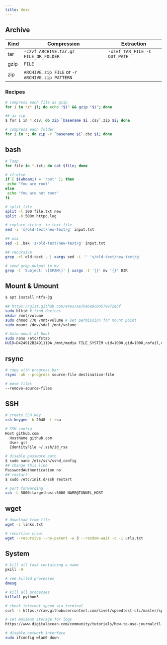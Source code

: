 ```yaml
---
title: Unix
---
```


## Archive

| Kind | Compression                                    | Extraction                   |
| ---- | ---------------------------------------------- | ---------------------------- |
| tar  | `-czvf ARCHIVE.tar.gz FILE_OR_FOLDER`          | `-xzvf TAR_FILE -C OUT_PATH` |
| gzip | `FILE`                                         |                              |
| zip  | `ARCHIVE.zip FILE` or `-r ARCHIVE.zip PATTERN` |                              |

### Recipes

```bash
# compress each file as gzip
for i in */*.jl; do echo "$i" && gzip "$i"; done

## as zip
$ for i in *.csv; do zip `basename $i .csv`.zip $i; done

# compress each folder
for i in *; do zip -r `basename $i`.cbz $i; done
```

## bash

```bash
# loop
for file in *.txt; do cat $file; done

# if-else
if [ $(whoami) = 'root' ]; then
 echo "You are root"
else
 echo "You are not root"
fi

# split file
split -l 300 file.txt new
split -b 500m httpd.log

# replace string  in text file
sed -i 's/old-text/new-text/g' input.txt

## osx
sed -i .bak 's/old-text/new-text/g' input.txt

## recursive
grep -rl old-text . | xargs sed -i '' 's/old-text/new-text/g'

# send grep output to mv
grep -l 'Subject: \[SPAM\]' | xargs -I '{}' mv '{}' DIR

```

## Mount & Umount

```bash
$ apt install ntfs-3g

## https://gist.github.com/etes/aa76a6e9c80579872e5f
sudo blkid # find devices
mkdir /mnt/volume
sudo chmod 770 /mnt/volume # set permission for mount point
sudo mount /dev/sda1 /mnt/volume

# Auto mount at boot
sudo nano /etc/fstab
UUID=D424912B2491119A /mnt/media FILE_SYSTEM uid=1000,gid=1000,nofail,umask=0 0 0
```

## rsync

```bash
# copy with progress bar
rsync -ah --progress source-file destination-file

# move files
--remove-source-files
```

## SSH

```bash
# create SSH key
ssh-keygen -b 2048 -t rsa

# SSH config
Host github.com
  HostName github.com
  User git
  IdentityFile ~/.ssh/id_rsa

# disable password auth
$ sudo nano /etc/ssh/sshd_config
## change this line
PasswordAuthentication no
## restart
$ sudo /etc/init.d/ssh restart

# port forwarding
ssh -L 5000:targethost:5000 NAME@TUNNEL_HOST
```

## wget

```bash
# download from file
wget -i links.txt

# recursive crawl
wget --recursive --no-parent -w 3 --random-wait -c -i urls.txt
```

## System

```bash
# kill all task containing a name
pkill -9

# see killed processes
dmesg

# kill all processes
killall python3

# check internet speed via terminal
curl -s https://raw.githubusercontent.com/sivel/speedtest-cli/master/speedtest.py | python -

# set maximum storage for logs
https://www.digitalocean.com/community/tutorials/how-to-use-journalctl-to-view-and-manipulate-systemd-logs

# disable network interface
sudo ifconfig wlan0 down
```
